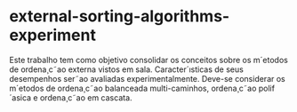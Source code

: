 # external-sorting-algorithms-experiment
Este trabalho tem como objetivo consolidar os conceitos sobre os m´etodos de ordena¸c˜ao externa vistos em sala. Caracter´ısticas de seus desempenhos ser˜ao avaliadas experimentalmente. Deve-se considerar os m´etodos de ordena¸c˜ao balanceada multi-caminhos, ordena¸c˜ao polif´asica e ordena¸c˜ao em cascata.
